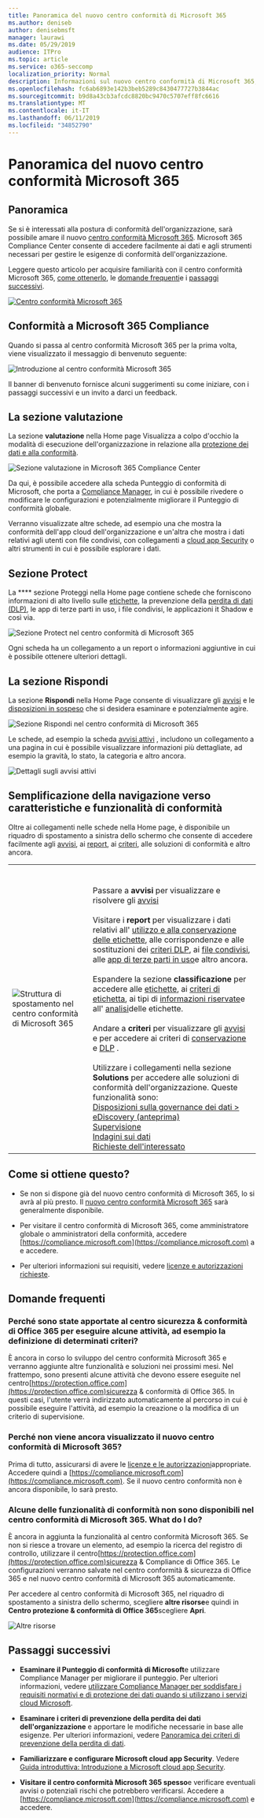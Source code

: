 ```yaml
---
title: Panoramica del nuovo centro conformità di Microsoft 365
ms.author: deniseb
author: denisebmsft
manager: laurawi
ms.date: 05/29/2019
audience: ITPro
ms.topic: article
ms.service: o365-seccomp
localization_priority: Normal
description: Informazioni sul nuovo centro conformità di Microsoft 365, incluso quello che contiene, su come ottenerlo e sui passaggi successivi.
ms.openlocfilehash: fc6ab6893e142b3beb5289c8430477727b3844ac
ms.sourcegitcommit: b9d8a43cb3afcdc8820bc9470c5707eff8fc6616
ms.translationtype: MT
ms.contentlocale: it-IT
ms.lasthandoff: 06/11/2019
ms.locfileid: "34852790"
---
```

# <a name="overview-of-the-all-new-microsoft-365-compliance-center"></a>Panoramica del nuovo centro conformità Microsoft 365

## <a name="overview"></a>Panoramica

Se si è interessati alla postura di conformità dell'organizzazione, sarà possibile amare il nuovo [centro conformità Microsoft 365](https://compliance.microsoft.com). Microsoft 365 Compliance Center consente di accedere facilmente ai dati e agli strumenti necessari per gestire le esigenze di conformità dell'organizzazione. 

Leggere questo articolo per acquisire familiarità con il centro conformità Microsoft 365, [come ottenerlo](#how-do-i-get-this), le [domande frequenti](#frequently-asked-questions)e i [passaggi successivi](#next-steps).

[![Centro conformità Microsoft 365](media/m365-compliance-center.png)](https://compliance.microsoft.com)

## <a name="welcome-to-microsoft-365-compliance"></a>Conformità a Microsoft 365 Compliance

Quando si passa al centro conformità Microsoft 365 per la prima volta, viene visualizzato il messaggio di benvenuto seguente:

![Introduzione al centro conformità Microsoft 365](media/m365-compliancecenter-welcomesteps.png)

Il banner di benvenuto fornisce alcuni suggerimenti su come iniziare, con i passaggi successivi e un invito a darci un feedback.

## <a name="the-assess-section"></a>La sezione valutazione

La sezione **valutazione** nella Home page Visualizza a colpo d'occhio la modalità di esecuzione dell'organizzazione in relazione alla [protezione dei dati e alla conformità](protect-access-to-data-and-services.md).

![Sezione valutazione in Microsoft 365 Compliance Center](media/m365-compliance-center-assess.png)

Da qui, è possibile accedere alla scheda Punteggio di conformità di Microsoft, che porta a [Compliance Manager](meet-data-protection-and-regulatory-reqs-using-microsoft-cloud.md), in cui è possibile rivedere o modificare le configurazioni e potenzialmente migliorare il Punteggio di conformità globale.

Verranno visualizzate altre schede, ad esempio una che mostra la conformità dell'app cloud dell'organizzazione e un'altra che mostra i dati relativi agli utenti con file condivisi, con collegamenti a [cloud app Security](https://docs.microsoft.com/cloud-app-security/) o altri strumenti in cui è possibile esplorare i dati.

## <a name="the-protect-section"></a>Sezione Protect

La **** sezione Proteggi nella Home page contiene schede che forniscono informazioni di alto livello sulle [etichette](labels.md), la prevenzione della [perdita di dati (DLP)](data-loss-prevention-policies.md), le app di terze parti in uso, i file condivisi, le applicazioni it Shadow e così via. 

![Sezione Protect nel centro conformità di Microsoft 365](media/m365-compliance-center-protect.png)

Ogni scheda ha un collegamento a un report o informazioni aggiuntive in cui è possibile ottenere ulteriori dettagli.

## <a name="the-respond-section"></a>La sezione Rispondi

La sezione **Rispondi** nella Home Page consente di visualizzare gli [avvisi](alerts.md) e le [disposizioni in sospeso](disposition-reviews.md) che si desidera esaminare e potenzialmente agire.

![Sezione Rispondi nel centro conformità di Microsoft 365](media/m365-compliance-center-respond.png)

Le schede, ad esempio la scheda [avvisi attivi](alerts.md) , includono un collegamento a una pagina in cui è possibile visualizzare informazioni più dettagliate, ad esempio la gravità, lo stato, la categoria e altro ancora.

![Dettagli sugli avvisi attivi](media/m365-compliance-center-alerts-details.png) 

## <a name="easy-navigation-to-more-compliance-features-and-capabilities"></a>Semplificazione della navigazione verso caratteristiche e funzionalità di conformità

Oltre ai collegamenti nelle schede nella Home page, è disponibile un riquadro di spostamento a sinistra dello schermo che consente di accedere facilmente agli [avvisi](alerts.md), ai [report](reports-in-security-and-compliance.md), ai [criteri](alert-policies.md), alle soluzioni di conformità e altro ancora. 

|  |  |
|---------|---------|
|![Struttura di spostamento nel centro conformità di Microsoft 365](media/m365-compliance-center-leftnav.png)  |<br/><br/> Passare a **avvisi** per visualizzare e risolvere gli [avvisi](alerts.md)<br/><br/>Visitare i **report** per visualizzare i dati relativi all' [utilizzo e alla conservazione delle etichette](sensitivity-labels.md), alle corrispondenze e alle sostituzioni dei [criteri DLP](view-the-dlp-reports.md), ai [file condivisi](https://docs.microsoft.com/cloud-app-security/file-filters), alle [app di terze parti in uso](https://docs.microsoft.com/cloud-app-security/discovered-apps)e altro ancora.<br/><br/>Espandere la sezione **classificazione** per accedere alle [etichette](labels.md), ai [criteri di etichetta](sensitivity-labels.md#what-label-policies-can-do), ai tipi di [informazioni riservate](what-the-sensitive-information-types-look-for.md)e all' [analisi](view-label-activity-for-documents.md)delle etichette.<br/><br/>Andare a **criteri** per visualizzare gli [avvisi](alerts.md) e per accedere ai criteri di [conservazione](retention-policies.md) e [DLP](data-loss-prevention-policies.md) .<br/><br/> Utilizzare i collegamenti nella sezione **Solutions** per accedere alle soluzioni di conformità dell'organizzazione. Queste funzionalità sono: <br/>[Disposizioni sulla governance dei dati >](disposition-reviews.md)<br/>[eDiscovery (anteprima)](compliance20/overview-ediscovery-20.md)<br/>[Supervisione](supervision-policies.md)<br/>[Indagini sui dati](datainvestigations/overview-data-investigations.md)<br/>[Richieste dell'interessato](manage-gdpr-data-subject-requests-with-the-dsr-case-tool.md)        |


## <a name="how-do-i-get-this"></a>Come si ottiene questo?

- Se non si dispone già del nuovo centro conformità di Microsoft 365, lo si avrà al più presto. Il [nuovo centro conformità Microsoft 365](microsoft-security-and-compliance.md#microsoft-365-compliance-center) sarà generalmente disponibile.

- Per visitare il centro conformità di Microsoft 365, come amministratore globale o amministratori della conformità, accedere [https://compliance.microsoft.com](https://compliance.microsoft.com) a e accedere. 

- Per ulteriori informazioni sui requisiti, vedere [licenze e autorizzazioni richieste](microsoft-security-and-compliance.md#required-licenses-and-permissions).

## <a name="frequently-asked-questions"></a>Domande frequenti

### <a name="why-am-i-taken-to-the-office-365-security--compliance-center-to-perform-some-tasks-such-as-defining-certain-policies"></a>Perché sono state apportate al centro sicurezza & conformità di Office 365 per eseguire alcune attività, ad esempio la definizione di determinati criteri?

È ancora in corso lo sviluppo del centro conformità Microsoft 365 e verranno aggiunte altre funzionalità e soluzioni nei prossimi mesi. Nel frattempo, sono presenti alcune attività che devono essere eseguite nel centro[https://protection.office.com](https://protection.office.com)sicurezza & conformità di Office 365. In questi casi, l'utente verrà indirizzato automaticamente al percorso in cui è possibile eseguire l'attività, ad esempio la creazione o la modifica di un criterio di supervisione.

### <a name="why-dont-i-see-the-new-microsoft-365-compliance-center-yet"></a>Perché non viene ancora visualizzato il nuovo centro conformità di Microsoft 365?

Prima di tutto, assicurarsi di avere le [licenze e le autorizzazioni](microsoft-security-and-compliance.md#required-licenses-and-permissions)appropriate. Accedere quindi a [https://compliance.microsoft.com](https://compliance.microsoft.com). Se il nuovo centro conformità non è ancora disponibile, lo sarà presto.

### <a name="some-of-my-compliance-features-are-not-available-in-the-microsoft-365-compliance-center-what-do-i-do"></a>Alcune delle funzionalità di conformità non sono disponibili nel centro conformità di Microsoft 365. What do I do?

È ancora in aggiunta la funzionalità al centro conformità Microsoft 365. Se non si riesce a trovare un elemento, ad esempio la ricerca del registro di controllo, utilizzare il centro[https://protection.office.com](https://protection.office.com)sicurezza & Compliance di Office 365. Le configurazioni verranno salvate nel centro conformità & sicurezza di Office 365 e nel nuovo centro conformità di Microsoft 365 automaticamente.

Per accedere al centro conformità di Microsoft 365, nel riquadro di spostamento a sinistra dello schermo, scegliere **altre risorse**e quindi in **Centro protezione & conformità di Office 365**scegliere **Apri**.

![Altre risorse](media/MoreResourcesShowAll.png)


## <a name="next-steps"></a>Passaggi successivi

- **Esaminare il Punteggio di conformità di Microsoft**e utilizzare Compliance Manager per migliorare il punteggio. Per ulteriori informazioni, vedere [utilizzare Compliance Manager per soddisfare i requisiti normativi e di protezione dei dati quando si utilizzano i servizi cloud Microsoft](meet-data-protection-and-regulatory-reqs-using-microsoft-cloud.md).

- **Esaminare i criteri di prevenzione della perdita dei dati dell'organizzazione** e apportare le modifiche necessarie in base alle esigenze. Per ulteriori informazioni, vedere [Panoramica dei criteri di prevenzione della perdita di dati](data-loss-prevention-policies.md). 

- **Familiarizzare e configurare Microsoft cloud app Security**. Vedere [Guida introduttiva: Introduzione a Microsoft cloud app Security](https://docs.microsoft.com/cloud-app-security/getting-started-with-cloud-app-security).  

- **Visitare il centro conformità Microsoft 365 spesso**e verificare eventuali avvisi o potenziali rischi che potrebbero verificarsi. Accedere a [https://compliance.microsoft.com](https://compliance.microsoft.com) e accedere.